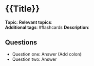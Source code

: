 # {{Title}}

**Topic**: 
**Relevant topics**:  
**Additional tags**: #flashcards
**Description**: 




## Questions

- Question one: Answer (Add colon)
- Question two: Answer
